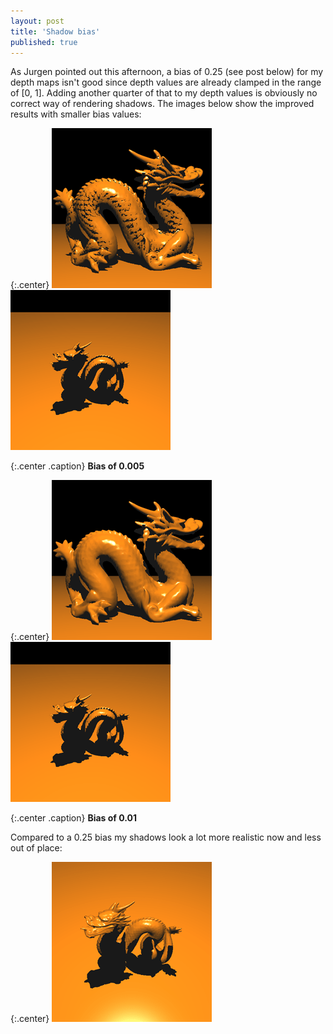 ```yaml
---
layout: post
title: 'Shadow bias'
published: true
---
```


As Jurgen pointed out this afternoon, a bias of 0.25 (see post below) for my depth maps isn't good since depth values are already clamped in the range of [0, 1]. Adding another quarter of that to my depth values is obviously no correct way of rendering shadows. The images below show the improved results with smaller bias values:

{:.center}
![Dragon](/uploads/2010/11/Dragon1.png)
![Dragon](/uploads/2010/11/Dragon2.png)

{:.center .caption}
**Bias of 0.005**

{:.center}
![Dragon](/uploads/2010/11/Dragon3.png)
![Dragon](/uploads/2010/11/Dragon4.png)

{:.center .caption}
**Bias of 0.01**

Compared to a 0.25 bias my shadows look a lot more realistic now and less out of place:

{:.center}
![Dragon](/uploads/2009/10/Dragon8.png)
